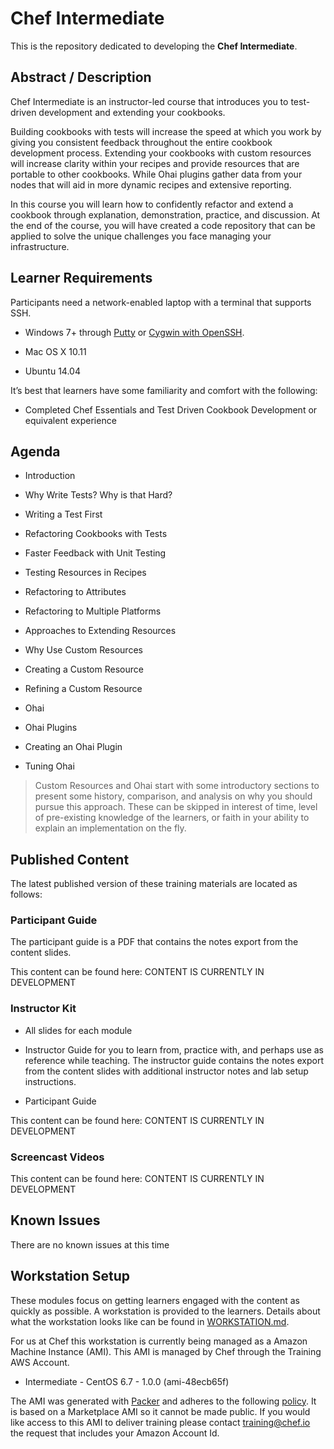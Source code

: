 # Chef Intermediate

This is the repository dedicated to developing the **Chef Intermediate**.

## Abstract / Description

Chef Intermediate is an instructor-led course that introduces you to test-driven development and extending your cookbooks.

Building cookbooks with tests will increase the speed at which you work by giving you consistent feedback throughout the entire cookbook development process. Extending your cookbooks with custom resources will increase clarity within your recipes and provide resources that are portable to other cookbooks. While Ohai plugins gather data from your nodes that will aid in more dynamic recipes and extensive reporting.

In this course you will learn how to confidently refactor and extend a cookbook through explanation, demonstration, practice, and discussion. At the end of the course, you will have created a code repository that can be applied to solve the unique challenges you face managing your infrastructure.

## Learner Requirements

Participants need a network-enabled laptop with a terminal that supports SSH.

* Windows 7+ through [Putty](http://www.putty.org/) or [Cygwin with OpenSSH](https://www.cygwin.com/).

* Mac OS X 10.11

* Ubuntu 14.04

It’s best that learners have some familiarity and comfort with the following:

* Completed Chef Essentials and Test Driven Cookbook Development or equivalent experience


## Agenda

* Introduction

* Why Write Tests? Why is that Hard?
* Writing a Test First
* Refactoring Cookbooks with Tests
* Faster Feedback with Unit Testing
* Testing Resources in Recipes
* Refactoring to Attributes
* Refactoring to Multiple Platforms
* Approaches to Extending Resources
* Why Use Custom Resources
* Creating a Custom Resource
* Refining a Custom Resource
* Ohai
* Ohai Plugins
* Creating an Ohai Plugin
* Tuning Ohai

> Custom Resources and Ohai start with some introductory sections to present
> some history, comparison, and analysis on why you should pursue this approach.
> These can be skipped in interest of time, level of pre-existing knowledge of
> the learners, or faith in your ability to explain an implementation on the
> fly.

## Published Content

The latest published version of these training materials are located as follows:

### Participant Guide

The participant guide is a PDF that contains the notes export from the content slides.

This content can be found here: CONTENT IS CURRENTLY IN DEVELOPMENT
### Instructor Kit

* All slides for each module

* Instructor Guide for you to learn from, practice with, and perhaps use as reference while teaching. The instructor guide contains the notes export from the content slides with additional instructor notes and lab setup instructions.

* Participant Guide

This content can be found here: CONTENT IS CURRENTLY IN DEVELOPMENT

### Screencast Videos

This content can be found here: CONTENT IS CURRENTLY IN DEVELOPMENT

## Known Issues

There are no known issues at this time

## Workstation Setup

These modules focus on getting learners engaged with the content as quickly as possible. A workstation is provided to the learners. Details about what the workstation looks like can be found in [WORKSTATION.md](WORKSTATION.md).

For us at Chef this workstation is currently being managed as a Amazon Machine Instance (AMI). This AMI is managed by Chef through the Training AWS Account.

* Intermediate - CentOS 6.7 - 1.0.0 (ami-48ecb65f)

The AMI was generated with [Packer](https://github.com/chef-training/chefdk-image) and adheres to the following [policy](https://github.com/chef-training/chefdk-image/blob/master/cookbooks/workstations/recipes/intermediate.rb). It is based on a Marketplace AMI so it cannot be made public. If you would like access to this AMI to deliver training please contact [training@chef.io](mailto:training@chef.io) the request that includes your Amazon Account Id.
